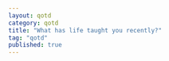 ```yaml
---
layout: qotd  
category: qotd  
title: "What has life taught you recently?"  
tag: "qotd"
published: true
---
```

